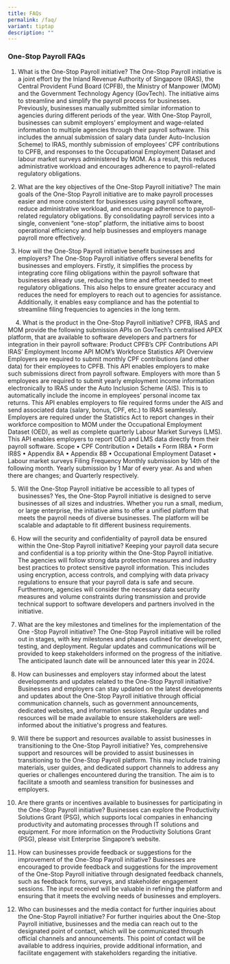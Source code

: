 ```yaml
---
title: FAQs
permalink: /faq/
variant: tiptap
description: ""
---
```

### **One-Stop Payroll FAQs**

1.	What is the One-Stop Payroll initiative?
The One-Stop Payroll initiative is a joint effort by the Inland Revenue Authority of Singapore (IRAS), the Central Provident Fund Board (CPFB), the Ministry of Manpower (MOM) and the Government Technology Agency (GovTech). The initiative aims to streamline and simplify the payroll process for businesses. 
Previously, businesses manually submitted similar information to agencies during different periods of the year. With One-Stop Payroll, businesses can submit employers’ employment and wage-related information to multiple agencies through their payroll software. This includes the annual submission of salary data (under Auto-Inclusion Scheme) to IRAS, monthly submission of employees’ CPF contributions to CPFB, and responses to the Occupational Employment Dataset and labour market surveys administered by MOM. As a result, this reduces administrative workload and encourages adherence to payroll-related regulatory obligations.

2.	What are the key objectives of the One-Stop Payroll initiative?
The main goals of the One-Stop Payroll initiative are to make payroll processes easier and more consistent for businesses using payroll software, reduce administrative workload, and encourage adherence to payroll-related regulatory obligations. By consolidating payroll services into a single, convenient “one-stop” platform, the initiative aims to boost operational efficiency and help businesses and employers manage payroll more effectively. 

3.	How will the One-Stop Payroll initiative benefit businesses and employers?
The One-Stop Payroll initiative offers several benefits for businesses and employers. Firstly, it simplifies the process by integrating core filing obligations within the payroll software that businesses already use, reducing the time and effort needed to meet regulatory obligations. This also helps to ensure greater accuracy and reduces the need for employers to reach out to agencies for assistance. Additionally, it enables easy compliance and has the potential to streamline filing frequencies to agencies in the long term.

 
4.	What is the product in the One-Stop Payroll initiative?
CPFB, IRAS and MOM provide the following submission APIs on GovTech’s centralised APEX  platform, that are available to software developers and partners for integration in their payroll software:
Product	CPFB’s CPF Contributions API	IRAS’ Employment Income API	MOM’s Workforce Statistics API
Overview	Employers are required to submit monthly CPF contributions (and other data) for their employees to CPFB. This API enables employers to make such submissions direct from payroll software.	Employers with more than 5 employees are required to submit yearly employment income information electronically to IRAS under the Auto Inclusion Scheme (AIS). This is to automatically include the income in employees’ personal income tax returns. This API enables employers to file required forms under the AIS and send associated data (salary, bonus, CPF, etc.) to IRAS seamlessly.	Employers are required under the Statistics Act to report changes in their workforce composition to MOM under the Occupational Employment Dataset (OED), as well as complete quarterly Labour Market Surveys (LMS). This API enables employers to report OED and LMS data directly from their payroll software.
Scope	•	CPF Contribution •	Details
•	Form IR8A
•	Form IR8S
•	Appendix 8A
•	Appendix 8B	•	Occupational Employment Dataset
•	Labour market surveys
Filing Frequency	Monthly submission by 14th of the following month.	Yearly submission by 1 Mar of every year.	As and when there are changes; and Quarterly respectively.


5.	Will the One-Stop Payroll initiative be accessible to all types of businesses?
Yes, the One-Stop Payroll initiative is designed to serve businesses of all sizes and industries. Whether you run a small, medium, or large enterprise, the initiative aims to offer a unified platform that meets the payroll needs of diverse businesses. The platform will be scalable and adaptable to fit different business requirements.

6.	How will the security and confidentiality of payroll data be ensured within the One-Stop Payroll initiative?
Keeping your payroll data secure and confidential is a top priority within the One-Stop Payroll initiative. The agencies will follow strong data protection measures and industry best practices to protect sensitive payroll information. This includes using encryption, access controls, and complying with data privacy regulations to ensure that your payroll data is safe and secure. Furthermore, agencies will consider the necessary data security measures and volume constraints during transmission and provide technical support to software developers and partners involved in the initiative.

7.	What are the key milestones and timelines for the implementation of the One -Stop Payroll initiative?
The One-Stop Payroll initiative will be rolled out in stages, with key milestones and phases outlined for development, testing, and deployment. Regular updates and communications will be provided to keep stakeholders informed on the progress of the initiative. The anticipated launch date will be announced later this year in 2024.

8.	How can businesses and employers stay informed about the latest developments and updates related to the One-Stop Payroll initiative?
Businesses and employers can stay updated on the latest developments and updates about the One-Stop Payroll initiative through official communication channels, such as government announcements, dedicated websites, and information sessions. Regular updates and resources will be made available to ensure stakeholders are well-informed about the initiative's progress and features.

9.	Will there be support and resources available to assist businesses in transitioning to the One-Stop Payroll initiative?
Yes, comprehensive support and resources will be provided to assist businesses in transitioning to the One-Stop Payroll platform. This may include training materials, user guides, and dedicated support channels to address any queries or challenges encountered during the transition. The aim is to facilitate a smooth and seamless transition for businesses and employers.

10.	Are there grants or incentives available to businesses for participating in the One-Stop Payroll initiative?
Businesses can explore the Productivity Solutions Grant (PSG), which supports local companies in enhancing productivity and automating processes through IT solutions and equipment. For more information on the Productivity Solutions Grant (PSG), please visit Enterprise Singapore’s website. 

11.	How can businesses provide feedback or suggestions for the improvement of the One-Stop Payroll initiative?
Businesses are encouraged to provide feedback and suggestions for the improvement of the One-Stop Payroll initiative through designated feedback channels, such as feedback forms, surveys, and stakeholder engagement sessions. The input received will be valuable in refining the platform and ensuring that it meets the evolving needs of businesses and employers.

12.	Who can businesses and the media contact for further inquiries about the One-Stop Payroll initiative?
For further inquiries about the One-Stop Payroll initiative, businesses and the media can reach out to the designated point of contact, which will be communicated through official channels and announcements. This point of contact will be available to address inquiries, provide additional information, and facilitate engagement with stakeholders regarding the initiative.